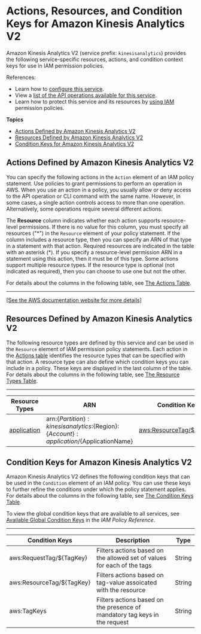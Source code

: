 # Actions, Resources, and Condition Keys for Amazon Kinesis Analytics V2<a name="list_amazonkinesisanalyticsv2"></a>

Amazon Kinesis Analytics V2 \(service prefix: `kinesisanalytics`\) provides the following service\-specific resources, actions, and condition context keys for use in IAM permission policies\.

References:
+ Learn how to [configure this service](https://docs.aws.amazon.com/kinesisanalytics/latest/apiv2/)\.
+ View a [list of the API operations available for this service](https://docs.aws.amazon.com/kinesisanalytics/latest/apiv2/)\.
+ Learn how to protect this service and its resources by [using IAM](https://docs.aws.amazon.com/kinesisanalytics/latest/apiv2/authentication-and-access-control.html) permission policies\.

**Topics**
+ [Actions Defined by Amazon Kinesis Analytics V2](#amazonkinesisanalyticsv2-actions-as-permissions)
+ [Resources Defined by Amazon Kinesis Analytics V2](#amazonkinesisanalyticsv2-resources-for-iam-policies)
+ [Condition Keys for Amazon Kinesis Analytics V2](#amazonkinesisanalyticsv2-policy-keys)

## Actions Defined by Amazon Kinesis Analytics V2<a name="amazonkinesisanalyticsv2-actions-as-permissions"></a>

You can specify the following actions in the `Action` element of an IAM policy statement\. Use policies to grant permissions to perform an operation in AWS\. When you use an action in a policy, you usually allow or deny access to the API operation or CLI command with the same name\. However, in some cases, a single action controls access to more than one operation\. Alternatively, some operations require several different actions\.

The **Resource** column indicates whether each action supports resource\-level permissions\. If there is no value for this column, you must specify all resources \("\*"\) in the `Resource` element of your policy statement\. If the column includes a resource type, then you can specify an ARN of that type in a statement with that action\. Required resources are indicated in the table with an asterisk \(\*\)\. If you specify a resource\-level permission ARN in a statement using this action, then it must be of this type\. Some actions support multiple resource types\. If the resource type is optional \(not indicated as required\), then you can choose to use one but not the other\.

For details about the columns in the following table, see [The Actions Table](reference_policies_actions-resources-contextkeys.md#actions_table)\.


****  
[\[See the AWS documentation website for more details\]](http://docs.aws.amazon.com/IAM/latest/UserGuide/list_amazonkinesisanalyticsv2.html)

## Resources Defined by Amazon Kinesis Analytics V2<a name="amazonkinesisanalyticsv2-resources-for-iam-policies"></a>

The following resource types are defined by this service and can be used in the `Resource` element of IAM permission policy statements\. Each action in the [Actions table](#amazonkinesisanalyticsv2-actions-as-permissions) identifies the resource types that can be specified with that action\. A resource type can also define which condition keys you can include in a policy\. These keys are displayed in the last column of the table\. For details about the columns in the following table, see [The Resource Types Table](reference_policies_actions-resources-contextkeys.md#resources_table)\.


****  

| Resource Types | ARN | Condition Keys | 
| --- | --- | --- | 
|   [ application ](https://docs.aws.amazon.com/kinesisanalytics/latest/apiv2/how-it-works.html)  |  arn:$\{Partition\}:kinesisanalytics:$\{Region\}:$\{Account\}:application/$\{ApplicationName\}  |   [ aws:ResourceTag/$\{TagKey\} ](#amazonkinesisanalyticsv2-aws_ResourceTag___TagKey_)   | 

## Condition Keys for Amazon Kinesis Analytics V2<a name="amazonkinesisanalyticsv2-policy-keys"></a>

Amazon Kinesis Analytics V2 defines the following condition keys that can be used in the `Condition` element of an IAM policy\. You can use these keys to further refine the conditions under which the policy statement applies\. For details about the columns in the following table, see [The Condition Keys Table](reference_policies_actions-resources-contextkeys.md#context_keys_table)\.

To view the global condition keys that are available to all services, see [Available Global Condition Keys](reference_policies_condition-keys.html#AvailableKeys) in the *IAM Policy Reference*\.


****  

| Condition Keys | Description | Type | 
| --- | --- | --- | 
|   aws:RequestTag/$\{TagKey\}  | Filters actions based on the allowed set of values for each of the tags | String | 
|   aws:ResourceTag/$\{TagKey\}  | Filters actions based on tag\-value assoicated with the resource | String | 
|   aws:TagKeys  | Filters actions based on the presence of mandatory tag keys in the request | String | 